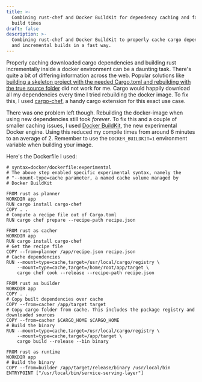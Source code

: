 ```yaml
---
title: >-
  Combining rust-chef and Docker BuildKit for dependency caching and faster
  build times
draft: false
description: >-
  Combining rust-chef and Docker BuildKit to properly cache cargo dependencies
  and incremental builds in a fast way.
---
```

Properly caching downloaded cargo dependencies and building rust incrementally inside a docker environment can be a daunting task. There's quite a bit of differing information across the web. Popular solutions like [building a skeleton project with the needed Cargo.toml and rebuilding with the true source folder](https://stackoverflow.com/questions/58473606/cache-rust-dependencies-with-docker-build) did not work for me. Cargo would happily download all my dependencies every time I tried rebuilding the docker image. To fix this, I used [cargo-chef](https://crates.io/crates/cargo-chef), a handy cargo extension for this exact use case.

There was one problem left though. Rebuilding the docker-image when using new dependencies still took _forever_. To fix this and a couple of smaller caching issues, I used [Docker BuildKit](), the new experimental Docker engine. Using this reduced my compile times from around 6 minutes to an average of 2. Remember to use the  `DOCKER_BUILDKIT=1` environment variable when building your image.

Here's the Dockerfile I used:

    # syntax=docker/dockerfile:experimental
    # The above step enabled specific experimental syntax, namely the 
    # "--mount-type=cache parameter, a named cache volume managed by 
    # Docker BuildKit
    
    FROM rust as planner
    WORKDIR app
    RUN cargo install cargo-chef
    COPY . .
    # Compute a recipe file out of Cargo.toml
    RUN cargo chef prepare --recipe-path recipe.json
    
    FROM rust as cacher
    WORKDIR app
    RUN cargo install cargo-chef
    # Get the recipe file
    COPY --from=planner /app/recipe.json recipe.json
    # Cache dependencies
    RUN --mount=type=cache,target=/usr/local/cargo/registry \
        --mount=type=cache,target=/home/root/app/target \
        cargo chef cook --release --recipe-path recipe.json
        
    FROM rust as builder
    WORKDIR app
    COPY . .
    # Copy built dependencies over cache
    COPY --from=cacher /app/target target
    # Copy cargo folder from cache. This includes the package registry and downloaded sources
    COPY --from=cacher $CARGO_HOME $CARGO_HOME
    # Build the binary
    RUN --mount=type=cache,target=/usr/local/cargo/registry \
        --mount=type=cache,target=/app/target \
        cargo build --release --bin binary
      
    FROM rust as runtime
    WORKDIR app
    # Build the binary
    COPY --from=builder /app/target/release/binary /usr/local/bin
    ENTRYPOINT ["/usr/local/bin/service-serving-layer"]